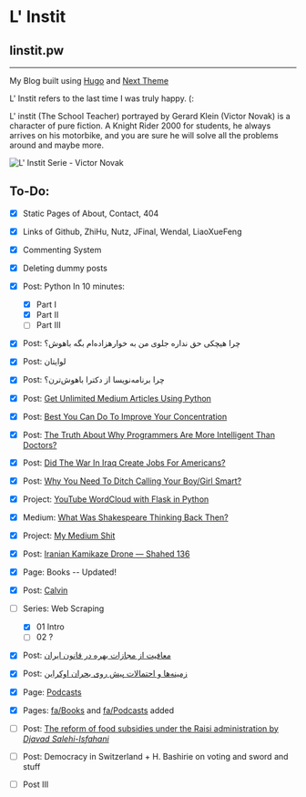 # L' Instit

## linstit.pw

---

My Blog built using [Hugo](https://gohugo.io) and [Next Theme](https://github.com/elkan1788/hugo-theme-next)

L' Instit refers to the last time I was truly happy. (:

L' instit (The School Teacher) portrayed by Gerard Klein (Victor Novak) is a character of pure fiction. A Knight Rider 2000 for students, he always arrives on his motorbike, and you are sure he will solve all the problems around and maybe more.

![L' Instit Serie - Victor Novak](https://linstit.pw/novak.jpg "L' instit (The School Teacher) portrayed by Gerard Klein (Victor Novak) is a character of pure fiction. A Knight Rider 2000 for students, he always arrives on his motorbike, and you are sure he will solve all the problems around and maybe more.")

## To-Do:
+ [X] Static Pages of About, Contact, 404
+ [X] Links of Github, ZhiHu, Nutz, JFinal, Wendal, LiaoXueFeng
+ [X] Commenting System
+ [X] Deleting dummy posts
+ [X] Post: Python In 10 minutes:
    + [X] Part I
    + [X] Part II
    + [ ] Part III
+ [X] Post: چرا هیچکی حق نداره جلوی من به خوارهزاده‌ام بگه باهوش؟
+ [X] Post: لوایتان
+ [X] Post: چرا برنامه‌نویسا از دکترا باهوش‌ترن؟
+ [X] Post: [Get Unlimited Medium Articles Using Python](https://medium.com/@AYoonesi/get-unlimited-medium-articles-using-python-23b157230c05)
+ [X] Post: [Best You Can Do To Improve Your Concentration](https://medium.com/@AYoonesi/best-you-can-do-to-improve-your-concentration-e172b9ed80)
+ [X] Post: [The Truth About Why Programmers Are More Intelligent Than Doctors?](https://medium.com/@AYoonesi/the-truth-about-why-programmers-are-more-intelligent-than-doctors-c5563fc45db5)
+ [X] Post: [Did The War In Iraq Create Jobs For Americans?](https://medium.com/@AYoonesi/did-the-war-in-iraq-create-jobs-for-americans-654bd03a388a)
+ [X] Post: [Why You Need To Ditch Calling Your Boy/Girl Smart?](https://medium.com/just-to-talk-about/why-you-need-to-ditch-calling-your-boy-girl-smart-19f6cd4152fd)
+ [X] Project: [YouTube WordCloud with Flask in Python](https://github.com/AYoonesi/yt-cloud)
+ [X] Medium: [What Was Shakespeare Thinking Back Then?](https://medium.com/@AYoonesi/what-was-shakespeare-thinking-back-then-fc415873eb73)
+ [X] Project: [My Medium Shit](https://github.com/AYoonesi/medium)
+ [X] Post: [Iranian Kamikaze Drone — Shahed 136](https://medium.com/@AYoonesi/iranian-kamikaze-drone-shahed-136-808d9d89609)
+ [X] Page: Books -- Updated!
+ [X] Post: [Calvin](https://vrgl.ir/KJfr8)
+ [ ] Series: Web Scraping
    + [X] 01 Intro
    + [ ] 02 ?
+ [X] Post: [معافیت از مجازات بهره در قانون ایران](https://vrgl.ir/V8XHi)
+ [X] Post: [زمینه‌ها و احتمالات پیش روی بحران اوکراین](https://linstit.pw/fa/post/ukraine-russia/)
+ [X] Page: [Podcasts](https://linstit.pw/podcasts/)
+ [X] Pages: [fa/Books](https://linstit.pw/fa/books/) and [fa/Podcasts](https://linstit.pw/fa/podcasts/) added

+ [ ] Post: [The reform of food subsidies under the Raisi administration by *Djavad Salehi-Isfahani*](https://djavadsalehi.com/2022/05/19/the-reform-of-food-subsidies-under-the-raisi-administration/)
+ [ ] Post: Democracy in Switzerland + H. Bashirie on voting and sword and stuff
+ [ ] Post III
